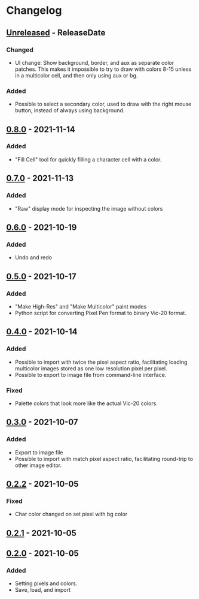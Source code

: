 # Changelog

<!-- next-header -->

## [Unreleased] - ReleaseDate
### Changed
- UI change: Show background, border, and aux as separate color patches.
This makes it impossible to try to draw with colors 8-15 unless in a multicolor cell, and then only using aux or bg.

### Added
- Possible to select a secondary color, used to draw with the right mouse button, instead of always using background.

## [0.8.0] - 2021-11-14
### Added
- "Fill Cell" tool for quickly filling a character cell with a color.

## [0.7.0] - 2021-11-13
### Added
- "Raw" display mode for inspecting the image without colors

## [0.6.0] - 2021-10-19
### Added
- Undo and redo

## [0.5.0] - 2021-10-17
### Added
- "Make High-Res" and "Make Multicolor" paint modes
- Python script for converting Pixel Pen format to binary Vic-20 format.

## [0.4.0] - 2021-10-14
### Added
- Possible to import with twice the pixel aspect ratio, facilitating loading multicolor images stored as one low resolution pixel per pixel.
- Possible to export to image file from command-line interface.

### Fixed
- Palette colors that look more like the actual Vic-20 colors.

## [0.3.0] - 2021-10-07
### Added
- Export to image file
- Possible to import with match pixel aspect ratio, facilitating round-trip to other image editor.

## [0.2.2] - 2021-10-05
### Fixed
- Char color changed on set pixel with bg color

## [0.2.1] - 2021-10-05

## [0.2.0] - 2021-10-05
### Added
- Setting pixels and colors.
- Save, load, and import


<!-- next-url -->
[Unreleased]: https://github.com/vilcans/pixel_pen/compare/v0.8.0...HEAD
[0.8.0]: https://github.com/vilcans/pixel_pen/compare/v0.7.0...v0.8.0
[0.7.0]: https://github.com/vilcans/pixel_pen/compare/v0.6.0...v0.7.0
[0.6.0]: https://github.com/vilcans/pixel_pen/compare/v0.5.0...v0.6.0
[0.5.0]: https://github.com/vilcans/pixel_pen/compare/pixel_pen-v0.4.0...v0.5.0
[0.4.0]: https://github.com/vilcans/pixel_pen/compare/v0.3.0...pixel_pen-v0.4.0
[0.3.0]: https://github.com/vilcans/pixel_pen/compare/pixel_pen-v0.2.2...v0.3.0
[0.2.2]: https://github.com/vilcans/pixel_pen/compare/pixel_pen-v0.2.1...pixel_pen-v0.2.2
[0.2.1]: https://github.com/vilcans/pixel_pen/compare/pixel_pen-v0.2.0...pixel_pen-v0.2.1
[0.2.0]: https://github.com/vilcans/pixel_pen/releases/tag/pixel_pen-v0.2.0
